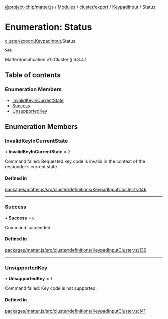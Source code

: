 [@project-chip/matter.js](../README.md) / [Modules](../modules.md) / [cluster/export](../modules/cluster_export.md) / [KeypadInput](../modules/cluster_export.KeypadInput.md) / Status

# Enumeration: Status

[cluster/export](../modules/cluster_export.md).[KeypadInput](../modules/cluster_export.KeypadInput.md).Status

**`See`**

MatterSpecification.v11.Cluster § 6.8.4.1

## Table of contents

### Enumeration Members

- [InvalidKeyInCurrentState](cluster_export.KeypadInput.Status.md#invalidkeyincurrentstate)
- [Success](cluster_export.KeypadInput.Status.md#success)
- [UnsupportedKey](cluster_export.KeypadInput.Status.md#unsupportedkey)

## Enumeration Members

### InvalidKeyInCurrentState

• **InvalidKeyInCurrentState** = ``2``

Command failed: Requested key code is invalid in the context of the responder’s current state.

#### Defined in

[packages/matter.js/src/cluster/definitions/KeypadInputCluster.ts:146](https://github.com/project-chip/matter.js/blob/2d9f2165d2672864fda3496a6d0d5f93597f82c6/packages/matter.js/src/cluster/definitions/KeypadInputCluster.ts#L146)

___

### Success

• **Success** = ``0``

Command succeeded

#### Defined in

[packages/matter.js/src/cluster/definitions/KeypadInputCluster.ts:136](https://github.com/project-chip/matter.js/blob/2d9f2165d2672864fda3496a6d0d5f93597f82c6/packages/matter.js/src/cluster/definitions/KeypadInputCluster.ts#L136)

___

### UnsupportedKey

• **UnsupportedKey** = ``1``

Command failed: Key code is not supported.

#### Defined in

[packages/matter.js/src/cluster/definitions/KeypadInputCluster.ts:141](https://github.com/project-chip/matter.js/blob/2d9f2165d2672864fda3496a6d0d5f93597f82c6/packages/matter.js/src/cluster/definitions/KeypadInputCluster.ts#L141)
